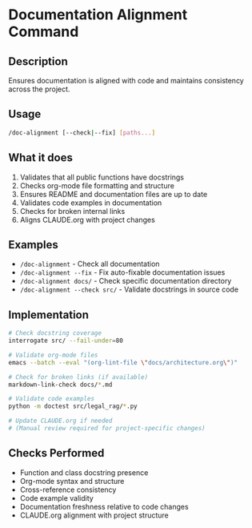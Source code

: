 # Documentation Alignment Command

## Description
Ensures documentation is aligned with code and maintains consistency across the project.

## Usage
```bash
/doc-alignment [--check|--fix] [paths...]
```

## What it does
1. Validates that all public functions have docstrings
2. Checks org-mode file formatting and structure
3. Ensures README and documentation files are up to date
4. Validates code examples in documentation
5. Checks for broken internal links
6. Aligns CLAUDE.org with project changes

## Examples
- `/doc-alignment` - Check all documentation
- `/doc-alignment --fix` - Fix auto-fixable documentation issues
- `/doc-alignment docs/` - Check specific documentation directory
- `/doc-alignment --check src/` - Validate docstrings in source code

## Implementation
```bash
# Check docstring coverage
interrogate src/ --fail-under=80

# Validate org-mode files
emacs --batch --eval "(org-lint-file \"docs/architecture.org\")"

# Check for broken links (if available)
markdown-link-check docs/*.md

# Validate code examples
python -m doctest src/legal_rag/*.py

# Update CLAUDE.org if needed
# (Manual review required for project-specific changes)
```

## Checks Performed
- Function and class docstring presence
- Org-mode syntax and structure
- Cross-reference consistency
- Code example validity
- Documentation freshness relative to code changes
- CLAUDE.org alignment with project structure